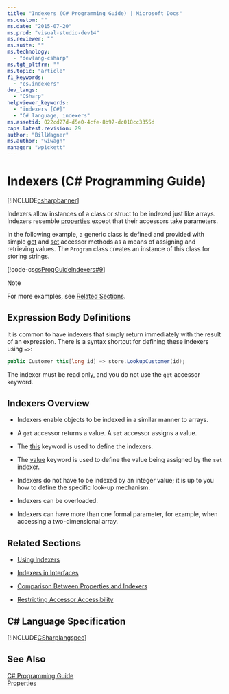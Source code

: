 ```yaml
---
title: "Indexers (C# Programming Guide) | Microsoft Docs"
ms.custom: ""
ms.date: "2015-07-20"
ms.prod: "visual-studio-dev14"
ms.reviewer: ""
ms.suite: ""
ms.technology: 
  - "devlang-csharp"
ms.tgt_pltfrm: ""
ms.topic: "article"
f1_keywords: 
  - "cs.indexers"
dev_langs: 
  - "CSharp"
helpviewer_keywords: 
  - "indexers [C#]"
  - "C# language, indexers"
ms.assetid: 022cd27d-d5e0-4cfe-8b97-dc018cc3355d
caps.latest.revision: 29
author: "BillWagner"
ms.author: "wiwagn"
manager: "wpickett"
---
```

# Indexers (C# Programming Guide)
[!INCLUDE[csharpbanner](../../../includes/csharpbanner.md)]

Indexers allow instances of a class or struct to be indexed just like arrays. Indexers resemble [properties](../../../csharp/programming-guide/classes-and-structs/properties.md) except that their accessors take parameters.  
  
 In the following example, a generic class is defined and provided with simple [get](../../../csharp/language-reference/keywords/get.md) and [set](../../../csharp/language-reference/keywords/set.md) accessor methods as a means of assigning and retrieving values. The `Program` class creates an instance of this class for storing strings.  
  
 [!code-cs[csProgGuideIndexers#9](../../../csharp/programming-guide/classes-and-structs/codesnippet/csharp/index_1.cs)]  
  
> [!NOTE]
>  For more examples, see [Related Sections](../../../csharp/programming-guide/indexers/index.md#BKMK_RelatedSections).  
  
## Expression Body Definitions  
 It is common to have indexers that simply return immediately with the result of an expression.  There is a syntax shortcut for defining these indexers using `=>`:  
  
```csharp  
public Customer this[long id] => store.LookupCustomer(id);  
```  
  
 The indexer must be read only, and you do not use the `get` accessor keyword.  
  
## Indexers Overview  
  
-   Indexers enable objects to be indexed in a similar manner to arrays.  
  
-   A `get` accessor returns a value. A `set` accessor assigns a value.  
  
-   The [this](../../../csharp/language-reference/keywords/this.md) keyword is used to define the indexers.  
  
-   The [value](../../../csharp/language-reference/keywords/value.md) keyword is used to define the value being assigned by the `set` indexer.  
  
-   Indexers do not have to be indexed by an integer value; it is up to you how to define the specific look-up mechanism.  
  
-   Indexers can be overloaded.  
  
-   Indexers can have more than one formal parameter, for example, when accessing a two-dimensional array.  
  
##  <a name="BKMK_RelatedSections"></a> Related Sections  
  
-   [Using Indexers](../../../csharp/programming-guide/indexers/using-indexers.md)  
  
-   [Indexers in Interfaces](../../../csharp/programming-guide/indexers/indexers-in-interfaces.md)  
  
-   [Comparison Between Properties and Indexers](../../../csharp/programming-guide/indexers/comparison-between-properties-and-indexers.md)  
  
-   [Restricting Accessor Accessibility](../../../csharp/programming-guide/classes-and-structs/restricting-accessor-accessibility.md)  
  
## C# Language Specification  
 [!INCLUDE[CSharplangspec](../../../includes/csharplangspec-md.md)]  
  
## See Also  
 [C# Programming Guide](../../../csharp/programming-guide/index.md)   
 [Properties](../../../csharp/programming-guide/classes-and-structs/properties.md)